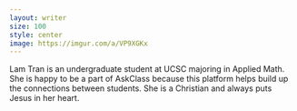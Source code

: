 ```yaml
---
layout: writer
size: 100
style: center
image: https://imgur.com/a/VP9XGKx
---
```


Lam Tran is an undergraduate student at UCSC majoring in Applied Math. She is happy to be a part of AskClass because this platform helps build up the connections between students. She is a Christian and always puts Jesus in her heart. 